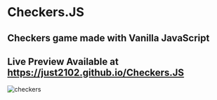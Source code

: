 # Checkers.JS
## Checkers game made with Vanilla JavaScript
## Live Preview Available at https://just2102.github.io/Checkers.JS

![checkers](https://user-images.githubusercontent.com/88230737/215968964-e1587260-badb-4909-a97e-8d3c03bba917.png)
